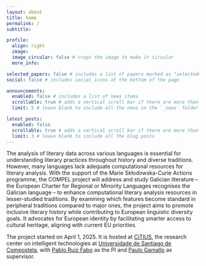 ```yaml
---
layout: about
title: home
permalink: /
subtitle: 

profile:
  align: right
  image: 
  image_circular: false # crops the image to make it circular
  more_info: 

selected_papers: false # includes a list of papers marked as "selected={true}"
social: false # includes social icons at the bottom of the page

announcements:
  enabled: false # includes a list of news items
  scrollable: true # adds a vertical scroll bar if there are more than 3 news items
  limit: 5 # leave blank to include all the news in the `_news` folder

latest_posts:
  enabled: false
  scrollable: true # adds a vertical scroll bar if there are more than 3 new posts items
  limit: 3 # leave blank to include all the blog posts
---
```


The analysis of literary data across various languages is essential for understanding literary practices throughout history and diverse traditions. However, many languages lack adequate computational resources for literary analysis. With the support of the Marie Skłodowska-Curie Actions programme, the COMPEL project will address and study Galician literature – the European Charter for Regional or Minority Languages recognises the Galician language – to enhance computational literary analysis resources in lesser-studied traditions. By examining which features become standard in peripheral traditions compared to major ones, the project aims to promote inclusive literary history while contributing to European linguistic diversity goals. It advocates for European identity by facilitating smarter access to cultural heritage, aligning with current EU priorities.

The project started on April 1, 2025. It is hosted at [CiTIUS](https://citius.gal/), the research center on intelligent technologies at [Universidade de Santiago de Compostela](https://www.usc.gal/en), with [Pablo Ruiz Fabo](https://citius.gal/team/pablo-ruiz-fabo/) as the PI and [Paulo Gamallo](https://citius.gal/team/pablo-gamallo-otero/) as supervisor.


